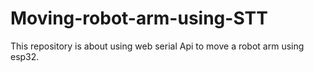 # Moving-robot-arm-using-STT
This repository is about using web serial Api to move a robot arm using esp32. 
